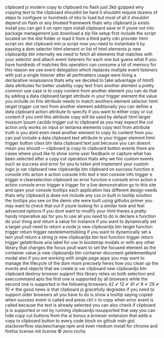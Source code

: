 clipboard js modern copy to clipboard no flash just 3kb gzipped why copying text to the clipboard shouldnt be hard it shouldnt require dozens of steps to configure or hundreds of kbs to load but most of all it shouldnt depend on flash or any bloated framework thats why clipboard js exists install you can get it on npm npm install clipboard save or if youre not into package management just download a zip file setup first include the script located on the dist folder or load it from a third party cdn provider html script src dist clipboard min js script now you need to instantiate it by passing a dom selector html element or list of html elements js new clipboardjs btn internally we need to fetch all elements that matches with your selector and attach event listeners for each one but guess what if you have hundreds of matches this operation can consume a lot of memory for this reason we use event delegation which replaces multiple event listeners with just a single listener after all perfmatters usage were living a declarative renaissance thats why we decided to take advantage of html5 data attributes for better usability copy text from another element a pretty common use case is to copy content from another element you can do that by adding a data clipboard target attribute in your trigger element the value you include on this attribute needs to match anothers element selector html target trigger cut text from another element additionally you can define a data clipboard action attribute to specify if you want to either copy or cut content if you omit this attribute copy will be used by default html target mussum ipsum cacilds trigger cut to clipboard as you may expect the cut action only works on input or textarea elements copy text from attribute truth is you dont even need another element to copy its content from you can just include a data clipboard text attribute in your trigger element html trigger button class btn data clipboard text just because you can doesnt mean you should — clipboard js copy to clipboard button events there are cases where youd like to show some user feedback or capture what has been selected after a copy cut operation thats why we fire custom events such as success and error for you to listen and implement your custom logic js var clipboard new clipboardjs btn clipboard on success function e console info action e action console info text e text console info trigger e trigger e clearselection clipboard on error function e console error action e action console error trigger e trigger for a live demonstration go to this site and open your console tooltips each application has different design needs thats why clipboard js does not include any css or built in tooltip solution the tooltips you see on the demo site were built using githubs primer you may want to check that out if youre looking for a similar look and feel advanced options if you dont want to modify your html theres a pretty handy imperative api for you to use all you need to do is declare a function do your thing and return a value for instance if you want to dynamically set a target youll need to return a node js new clipboardjs btn target function trigger return trigger nextelementsibling if you want to dynamically set a text youll return a string js new clipboardjs btn text function trigger return trigger getattribute aria label for use in bootstrap modals or with any other library that changes the focus youll want to set the focused element as the container value js new clipboardjs btn container document getelementbyid modal also if you are working with single page apps you may want to manage the lifecycle of the dom more precisely heres how you clean up the events and objects that we create js var clipboard new clipboardjs btn clipboard destroy browser support this library relies on both selection and execcommand apis the first one is supported by all browsers while the second one is supported in the following browsers 42 ✔ 12 ✔ 41 ✔ 9 ✔ 29 ✔ 10 ✔ the good news is that clipboard js gracefully degrades if you need to support older browsers all you have to do is show a tooltip saying copied when success event is called and press ctrl c to copy when error event is called because the text is already selected you can also check if clipboard js is supported or not by running clipboardjs issupported that way you can hide copy cut buttons from the ui bonus a browser extension that adds a copy to clipboard button to every code block on github mdn gist stackoverflow stackexchange npm and even medium install for chrome and firefox license mit license © zeno rocha
